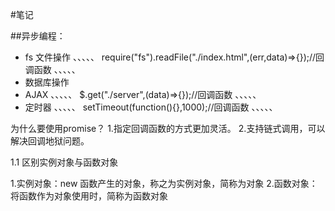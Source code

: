 #笔记

##异步编程：
* fs 文件操作
    、、、、、
    require("fs").readFile("./index.html",(err,data)=>{});//回调函数
    、、、、、
* 数据库操作
* AJAX
    、、、、、
    $.get("./server",(data)=>{});//回调函数
    、、、、、
* 定时器
    、、、、、
    setTimeout(function(){},1000);//回调函数
    、、、、、

为什么要使用promise？
1.指定回调函数的方式更加灵活。
2.支持链式调用，可以解决回调地狱问题。

1.1 区别实例对象与函数对象

1.实例对象：new 函数产生的对象，称之为实例对象，简称为对象
2.函数对象：将函数作为对象使用时，简称为函数对象
